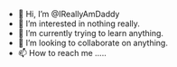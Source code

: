 - 👋 Hi, I’m @IReallyAmDaddy
- 👀 I’m interested in nothing really.  
- 🌱 I’m currently trying to learn anything.
- 💞️ I’m looking to collaborate on anything.
- 📫 How to reach me .....

<!---
IReallyAmDaddy/IReallyAmDaddy is a ✨ special ✨ repository because its `README.md` (this file) appears on your GitHub profile.
You can click the Preview link to take a look at your changes.
--->
